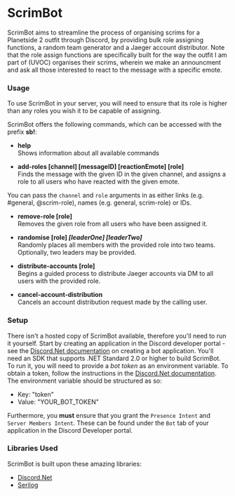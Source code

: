# ScrimBot

ScrimBot aims to streamline the process of organising scrims for a Planetside 2 outfit through Discord, by providing bulk role assigning functions, a random team generator and a Jaeger account distributor. Note that the role assign functions are specifically built for the way the outfit I am part of (UVOC) organises their scrims, wherein we make an announcment and ask all those interested to react to the message with a specific emote.

### Usage

To use ScrimBot in your server, you will need to ensure that its role is higher than any roles you wish it to be capable of assigning.

ScrimBot offers the following commands, which can be accessed with the prefix **sb!**:

- **help**  
Shows information about all available commands

- **add-roles [channel] [messageID] [reactionEmote] [role]**  
Finds the message with the given ID in the given channel, and assigns a role to all users who have reacted with the given emote. 

You can pass the `channel` and `role` arguments in as either links (e.g. #general, @scrim-role), names (e.g. general, scrim-role) or IDs.

- **remove-role [role]**  
Removes the given role from all users who have been assigned it.

- **randomise [role] *[leaderOne] [leaderTwo]***  
Randomly places all members with the provided role into two teams. Optionally, two leaders may be provided.

- **distribute-accounts [role]**  
Begins a guided process to distribute Jaeger accounts via DM to all users with the provided role.

- **cancel-account-distribution**  
Cancels an account distribution request made by the calling user.

### Setup

There isn't a hosted copy of ScrimBot available, therefore you'll need to run it yourself. Start by creating an application in the Discord developer portal - see the [Discord.Net documentation](https://discord.foxbot.me/stable/guides/getting_started/first-bot.html#creating-a-discord-bot) on creating a bot application.
You'll need an SDK that supports .NET Standard 2.0 or higher to build ScrimBot. To run it, you will need to provide a *bot token* as an environment variable. To obtain a token, follow the instructions in the [Discord.Net documentation](https://discord.foxbot.me/stable/guides/getting_started/first-bot.html#creating-a-discord-bot). The environment variable should be structured as so:

- Key: "token"
- Value: "YOUR_BOT_TOKEN"

Furthermore, you **must** ensure that you grant the `Presence Intent` and `Server Members Intent`. These can be found under the `Bot` tab of your application in the Discord Developer portal.

### Libraries Used

ScrimBot is built upon these amazing libraries:

- [Discord.Net](https://github.com/discord-net/Discord.Net)
- [Serilog](https://serilog.net/)
